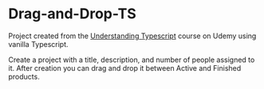 # Drag-and-Drop-TS

Project created from the [Understanding Typescript](https://www.udemy.com/course/understanding-typescript/) course on Udemy using vanilla Typescript.

Create a project with a title, description, and number of people assigned to it. After creation you can drag and drop it between Active and Finished products.
